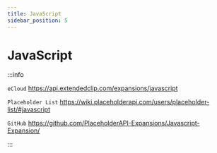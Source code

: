 ```yaml
---
title: JavaScript
sidebar_position: 5
---
```


# JavaScript

:::info

`eCloud` https://api.extendedclip.com/expansions/javascript

`Placeholder List` https://wiki.placeholderapi.com/users/placeholder-list/#javascript

`GitHub` https://github.com/PlaceholderAPI-Expansions/Javascript-Expansion/

:::
